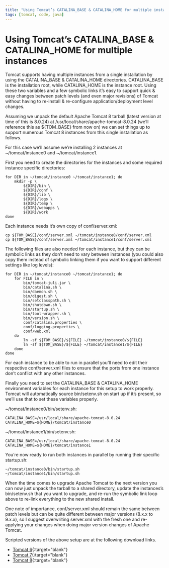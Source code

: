 ```yaml
---
title: "Using Tomcat’s CATALINA_BASE & CATALINA_HOME for multiple instances"
tags: [tomcat, code, java]
---
```


# Using Tomcat’s CATALINA_BASE & CATALINA_HOME for multiple instances

Tomcat supports having multiple instances from a single installation by using the CATALINA_BASE & CATALINA_HOME directories. CATALINA_BASE is the installation root, while CATALINA_HOME is the instance root. Using these two variables and a few symbolic links it’s easy to support quick & easy changes between patch levels (and even major revisions) of Tomcat without having to re-install & re-configure application/deployment level changes.

Assuming we unpack the default Apache Tomcat 8 tarball (latest version at time of this is 8.0.24) at /usr/local/share/apache-tomcat-8.0.24 (we’ll reference this as ${TOM_BASE} from now on) we can set things up to support numerous Tomcat 8 instances from this single installation as follows.

For this case we’ll assume we’re installing 2 instances at ~/tomcat/instance0 and ~/tomcat/instance1.

First you need to create the directories for the instances and some required instance specific directories:

~~~
for DIR in ~/tomcat/instance0 ~/tomcat/instance1; do
    mkdir -p \
        ${DIR}/bin \
        ${DIR}/conf \
        ${DIR}/lib \
        ${DIR}/logs \
        ${DIR}/temp \
        ${DIR}/webapps \
        ${DIR}/work
done
~~~

Each instance needs it’s own copy of conf/server.xml:

~~~
cp ${TOM_BASE}/conf/server.xml ~/tomcat/instance0/conf/server.xml
cp ${TOM_BASE}/conf/server.xml ~/tomcat/instance1/conf/server.xml
~~~

The following files are also needed for each instance, but they can be symbolic links as they don’t need to vary between instances (you could also copy them instead of symbolic linking them if you want to support different settings like log levels):

~~~
for DIR in ~/tomcat/instance0 ~/tomcat/instance1; do
    for FILE in \
        bin/tomcat-juli.jar \
        bin/catalina.sh \
        bin/daemon.sh \
        bin/digest.sh \
        bin/setclasspath.sh \
        bin/shutdown.sh \
        bin/startup.sh \
        bin/tool-wrapper.sh \
        bin/version.sh \
        conf/catalina.properties \
        conf/logging.properties \
        conf/web.xml
    do
        ln -sf ${TOM_BASE}/${FILE} ~/tomcat/instance0/${FILE}
        ln -sf ${TOM_BASE}/${FILE} ~/tomcat/instance1/${FILE}
    done
done
~~~

For each instance to be able to run in parallel you’ll need to edit their respective conf/server.xml files to ensure that the ports from one instance don’t conflict with any other instances.

Finally you need to set the CATALINA_BASE & CATALINA_HOME environment variables for each instance for this setup to work properly. Tomcat will automatically source bin/setenv.sh on start up if it’s present, so we’ll use that to set these variables properly.

~/tomcat/instance0/bin/setenv.sh:
~~~
CATALINA_BASE=/usr/local/share/apache-tomcat-8.0.24
CATALINA_HOME=${HOME}/tomcat/instance0
~~~

~/tomcat/instance1/bin/setenv.sh:
~~~
CATALINA_BASE=/usr/local/share/apache-tomcat-8.0.24
CATALINA_HOME=${HOME}/tomcat/instance1
~~~

You’re now ready to run both instances in parallel by running their specific startup.sh:

~~~
~/tomcat/instance0/bin/startup.sh
~/tomcat/instance1/bin/startup.sh
~~~

When the time comes to upgrade Apache Tomcat to the next version you can now just unpack the tarball to a shared directory, update the instances’s bin/setenv.sh that you want to upgrade, and re-run the symbolic link loop above to re-link everything to the new shared install.

One note of importance, conf/server.xml should remain the same between patch levels but can be quite different between major versions (8.x.x to 9.x.x), so I suggest overwriting server.xml with the fresh one and re-applying your changes when doing major version changes of Apache Tomcat.

Scripted versions of the above setup are at the following download links.

- [Tomcat 6](https://github.com/rgibert/apache-tomcat/tree/tomcat6){:target="blank"}
- [Tomcat 7](https://github.com/rgibert/apache-tomcat/tree/tomcat7){:target="blank"}
- [Tomcat 8](https://github.com/rgibert/apache-tomcat/tree/tomcat8){:target="blank"}
